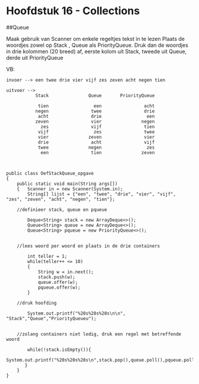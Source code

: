 # Hoofdstuk 16 - Collections

##Queue

Maak gebruik van Scanner om enkele regeltjes tekst in te lezen Plaats de woordjes zowel op Stack , Queue als PriorityQueue. Druk dan de woordjes in drie kolommen (20 breed) af, eerste kolom uit Stack, tweede uit Queue, derde uit PriorityQueue

VB:

	invoer --> een twee drie vier vijf zes zeven acht negen tien

	uitvoer -->
               Stack               Queue       PriorityQueue

                tien                 een                acht
               negen                twee                drie
                acht                drie                 een
               zeven                vier               negen
                 zes                vijf                tien
                vijf                 zes                twee
                vier               zeven                vier
                drie                acht                vijf
                twee               negen                 zes
                 een                tien               zeven



	public class OefStackQueue_opgave
	{
		public static void main(String args[])
		{	Scanner in = new Scanner(System.in);
            String[] lijst = {"een", "twee", "drie", "vier", "vijf", "zes", "zeven", "acht", "negen", "tien"};
                
		//definieer stack, queue en pqueue

           	Deque<String> stack = new ArrayDeque<>();
            Queue<String> queue = new ArrayDeque<>();
            Queue<String> pqueue = new PriorityQueue<>();
                

		//lees woord per woord en plaats in de drie containers

            int teller = 1;
            while(teller++ <= 10)
            {
            	String w = in.next();
                stack.push(w);
                queue.offer(w);
                pqueue.offer(w);
           	}

	  	//druk hoofding
                
            System.out.printf("%20s%20s%20s\n\n", "Stack","Queue","PriorityQueueu");

                
	  	//zolang containers niet ledig, druk een regel met betreffende woord

            while(!stack.isEmpty()){
            	System.out.printf("%20s%20s%20s\n",stack.pop(),queue.poll(),pqueue.poll());
           }
		}
	}